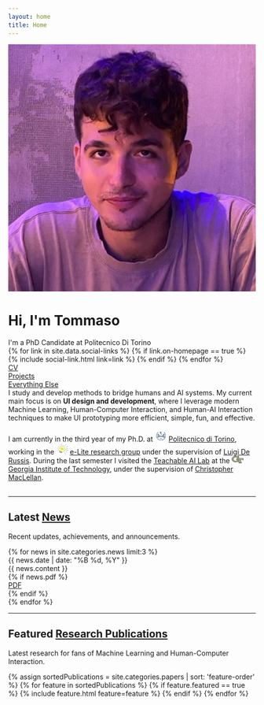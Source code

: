 ```yaml
---
layout: home
title: Home
---
```

<div id="intro-wrapper" class="l-text">
<div id="intro-title-wrapper">
   <div id="intro-image-wrapper">
      <img id="intro-image" src="/images/portrait.jpeg">
   </div>
   <div id="intro-title-text-wrapper">
      <h1 id="intro-title">Hi, I'm Tommaso</h1>
      <div id="intro-subtitle">I'm a PhD Candidate at Politecnico Di Torino</div>
      <div id="intro-title-socials">
         {% for link in site.data.social-links %}
         {% if link.on-homepage == true %}
         {% include social-link.html link=link %}
         {% endif %}
         {% endfor %}
      </div>
   </div>
</div>
<!-- <hr class="l-middle home-hr"> -->
<div id="everything-else" class="l-middle">
   <a href="{{ site.url }}/cv">
      <div><i class="fa fa-portrait icon icon-right-space"></i>CV</div>
   </a>
   <a href="{{ site.url }}/projects">
      <div><i class="fa fa-shapes icon icon-right-space"></i>Projects</div>
   </a>
   <a href="{{ site.url }}/everything-else">
      <div><i class="fa fa-list-ul icon icon-right-space"></i>Everything Else</div>
   </a>
</div>
<div>
   I study and develop methods to bridge humans and AI systems. My current main focus is on <b>UI design and development</b>, where I leverage modern Machine Learning, Human-Computer Interaction, and Human-AI Interaction techniques to make UI prototyping more efficient, simple, fun, and effective.
   <div style="height: 1rem"></div>
   <div>
      I am currently in the third year of my Ph.D. at <img class="intro-logo" style="width: 24px;" src="/images/polito.jpeg"> <a href="https://www.polito.it/"> Politecnico di Torino</a>, working in the <img class="intro-logo" style="width: 24px;" src="/images/elite.png"> <a href="https://elite.polito.it/">e-Lite research group</a> under the supervision of <a href="https://www.polito.it/personale?p=luigi.derussis">Luigi De Russis</a>. During the last semester I visited the <a href="https://tail.cc.gatech.edu/">Teachable AI Lab</a> at the <a href="https://www.gatech.edu/"> <img class="intro-logo" style="width: 24px;" src="/images/gatech.svg"> Georgia Institute of Technology</a>, under the supervision of <a href="https://chrismaclellan.com/">Christopher MacLellan</a>.
   </div>
   <div style="height: 1rem"></div>
</div>
</div>
<hr class="l-middle home-hr">
<h2 class="feature-title">Latest <a href="{{ site.url }}/news">News</a></h2>
<p class="feature-text">
   Recent updates, achievements, and announcements.
</p>
<div class="news-wrapper l-page">
   {% for news in site.categories.news limit:3 %}
   <div class="news-item">
      <div class="news-content-wrapper">
         <div class="news-date">{{ news.date | date: "%B %d, %Y" }}</div>
         <div class="news-content">{{ news.content }}</div>
      </div>
      {% if news.pdf %}
      <div class="cover-links">
         <span class="pub-misc">
         <a href="{{ news.pdf }}">
         <i class="fas fa-file-pdf" aria-hidden="true"></i> PDF
         </a>
         </span>
      </div>
      {% endif %}
   </div>
   {% endfor %}
</div>
<hr class="l-middle home-hr">
<h2 class="feature-title">Featured <a href="/cv/#publications">Research Publications</a></h2>
<p class="feature-text">
   Latest research for fans of Machine Learning and Human-Computer Interaction.
</p>
<div class="cover-wrapper cover-wrapper-3-col l-page">
   {% assign sortedPublications = site.categories.papers | sort: 'feature-order' %}
   {% for feature in sortedPublications %}
   {% if feature.featured == true %}
   {% include feature.html feature=feature %}
   {% endif %}
   {% endfor %}
</div>
<br>